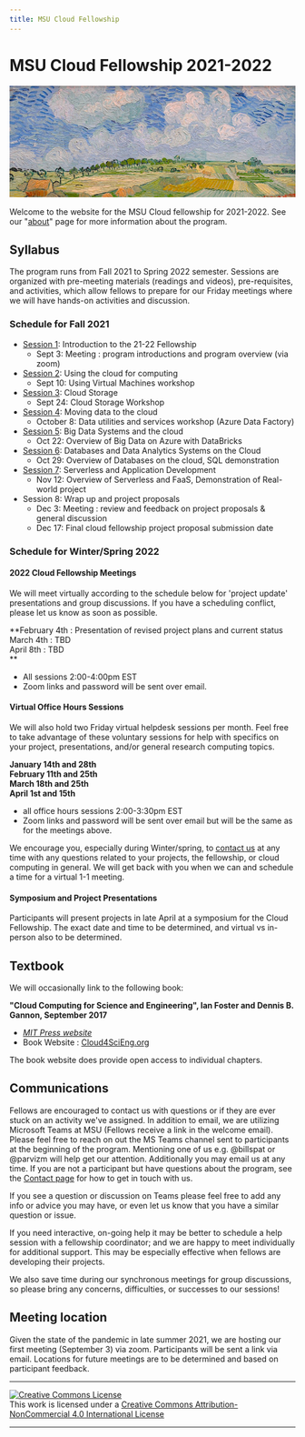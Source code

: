 ```yaml
---
title: MSU Cloud Fellowship
---
```


# MSU Cloud Fellowship 2021-2022

![Ebene_bei_Auvers_van_Gogh_1890](img/cropped_cloud_painting_Vincent_van_Gogh_Ebene_bei_Auvers_1890_Neue_Pinakothek_Munich.jpg)

Welcome to the website for the MSU Cloud fellowship for 2021-2022.  See our "[about](about.md)" page for more information about the program.   

## Syllabus 

The program runs from Fall 2021 to Spring 2022 semester.  Sessions are organized with pre-meeting materials (readings and videos), pre-requisites, and activities, which allow fellows to prepare for our Friday meetings where we will have hands-on activities and discussion.  

### Schedule for Fall 2021

 * [Session 1](session_introduction): Introduction to the 21-22 Fellowship
     * Sept 3: Meeting : program introductions and program overview (via zoom)
 * [Session 2](session_how_to_cloud): Using the cloud for computing
    * Sept 10: Using Virtual Machines workshop 
 * [Session 3](session_cloud_storage): Cloud Storage
    * Sept 24: Cloud Storage Workshop 
 * [Session 4](session_moving_data): Moving data to the cloud
    * October 8: Data utilities and services workshop (Azure Data Factory)
 * [Session 5](session_bigdata): Big Data Systems and the cloud
    * Oct 22: Overview of Big Data on Azure with DataBricks
 * [Session 6](session_datasystems): Databases and Data Analytics Systems on the Cloud
    * Oct 29: Overview of Databases on the cloud, SQL demonstration
 * [Session 7](session_serverless): Serverless and Application Development 
    * Nov 12: Overview of Serverless and FaaS, Demonstration of Real-world project
 * Session 8: Wrap up and project proposals
    * Dec 3: Meeting : review and feedback on project proposals & general discussion
    * Dec 17: Final cloud fellowship project proposal submission date

### Schedule for Winter/Spring 2022

#### 2022 Cloud Fellowship Meetings 

We will meet virtually according to the schedule below for 'project update' presentations and group discussions. If you have a scheduling conflict, please let us know as soon as possible. 
 
 **February 4th : Presentation of revised project plans and current status<br>
 March 4th : TBD<br>
 April 8th : TBD<br>
 **

 - All sessions 2:00-4:00pm EST
 - Zoom links and password will be sent over email. 
         
#### Virtual Office Hours Sessions

We will also hold two Friday virtual helpdesk sessions per month.  Feel free to take advantage of these voluntary sessions for help with specifics on your project, presentations, and/or general research computing topics. 

**January 14th and 28th <br>
February 11th and 25th <br>
March 18th and 25th <br>
April 1st and 15th**

 - all office hours sessions 2:00-3:30pm EST
 - Zoom links and password will be sent over email but will be the same as for the meetings above. 
 
We encourage you, especially during Winter/spring, to [contact us](contact) at any time with any questions related to your projects, the fellowship, or cloud computing in general.  We will get back with you when we can and schedule a time for a virtual 1-1 meeting.  

#### Symposium and Project Presentations

Participants will present projects in late April at a symposium for the Cloud Fellowship.  The exact date and time to be determined, and virtual vs in-person also to be determined.   

## Textbook

We will occasionally link to the following book: 

**"Cloud Computing for Science and Engineering", Ian Foster and Dennis B. Gannon, September 2017**  

  * *[MIT Press website](https://mitpress.mit.edu/books/cloud-computing-science-and-engineering)* 
  * Book Website : [Cloud4SciEng.org](https://cloud4scieng.org)

The book website does provide open access to individual chapters. 

## Communications

 Fellows are encouraged to contact us with questions or if they are ever stuck on an activity we've assigned.  In addition to email, we are utilizing Microsoft Teams at MSU (Fellows receive a link in the welcome email).   Please feel free to reach on out the MS Teams channel sent to participants at the beginning of the program.  Mentioning one of us e.g. @billspat or @parvizm will help get our attention.  Additionally you may email us at any time.   If you are not a participant but have questions about the program, see the [Contact page](contact.md) for how to get in touch with us.   

If you see a question or discussion on Teams please feel free to add any info or advice you may have, or even let us know that you have a similar question or issue.    

If you need interactive, on-going help it may be better to schedule a help session with a fellowship coordinator; and we are happy to meet individually for additional support.   This may be especially effective when fellows are developing their projects.  

We also save time during our synchronous meetings for group discussions, so please bring any concerns, difficulties, or successes to our sessions! 

## Meeting location

Given the state of the pandemic in late summer 2021, we are hosting our first meeting (September 3) via zoom.  Participants will be sent a link via email.   Locations for future meetings are to be determined and based on participant feedback.  


---
   
<a rel="license" href="http://creativecommons.org/licenses/by-nc/4.0/"><img alt="Creative Commons License" style="border-width:0" src="https://i.creativecommons.org/l/by-nc/4.0/88x31.png" /></a><br />This work is licensed under a <a rel="license" href="http://creativecommons.org/licenses/by-nc/4.0/">Creative Commons Attribution-NonCommercial 4.0 International License</a>

---

